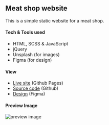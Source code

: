 ## Meat shop website

This is a simple static website for a meat shop.

#### Tech & Tools used

- HTML, SCSS & JavaScript
- jQuery
- Unsplash (for images)
- Figma (for design)

#### View

- [Live site](https://sam4web.github.io/meat-shop/) (Github Pages)
- [Source code](https://github.com/sam4web/meat-shop) (Github)
- [Design](https://www.figma.com/file/RXU5qsnv6J3NcHe2MUOreA/Meat-shop-website) (Figma)

#### Preview Image

![preview image](/full-page-preview.png)
